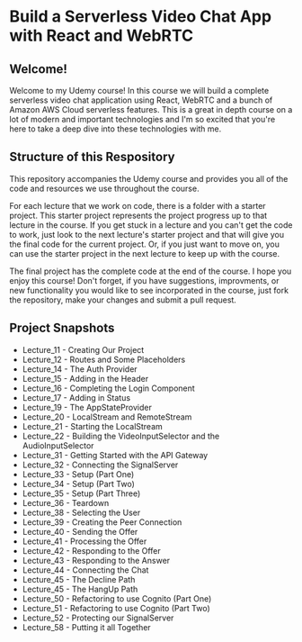 # Build a Serverless Video Chat App with React and WebRTC

## Welcome!

Welcome to my Udemy course! In this course we will build a complete serverless video chat application using React, WebRTC and a bunch of Amazon AWS Cloud serverless features. This is a great in depth course on a lot of modern and important technologies and I'm so excited that you're here to take a deep dive into these technologies with me.

## Structure of this Respository

This repository accompanies the Udemy course and provides you all of the code and resources we use throughout the course.

For each lecture that we work on code, there is a folder with a starter project. This starter project represents the project progress up to that lecture in the course. If you get stuck in a lecture and you can't get the code to work, just look to the next lecture's starter project and that will give you the final code for the current project. Or, if you just want to move on, you can use the starter project in the next lecture to keep up with the course.

The final project has the complete code at the end of the course. I hope you enjoy this course! Don't forget, if you have suggestions, improvments, or new functionality you would like to see incorporated in the course, just fork the repository, make your changes and submit a pull request.

## Project Snapshots

- Lecture_11 - Creating Our Project
- Lecture_12 - Routes and Some Placeholders
- Lecture_14 - The Auth Provider
- Lecture_15 - Adding in the Header
- Lecture_16 - Completing the Login Component
- Lecture_17 - Adding in Status
- Lecture_19 - The AppStateProvider
- Lecture_20 - LocalStream and RemoteStream
- Lecture_21 - Starting the LocalStream
- Lecture_22 - Building the VideoInputSelector and the AudioInputSelector
- Lecture_31 - Getting Started with the API Gateway
- Lecture_32 - Connecting the SignalServer
- Lecture_33 - Setup (Part One)
- Lecture_34 - Setup (Part Two)
- Lecture_35 - Setup (Part Three)
- Lecture_36 - Teardown
- Lecture_38 - Selecting the User
- Lecture_39 - Creating the Peer Connection
- Lecture_40 - Sending the Offer
- Lecture_41 - Processing the Offer
- Lecture_42 - Responding to the Offer
- Lecture_43 - Responding to the Answer
- Lecture_44 - Connecting the Chat
- Lecture_45 - The Decline Path
- Lecture_45 - The HangUp Path
- Lecture_50 - Refactoring to use Cognito (Part One)
- Lecture_51 - Refactoring to use Cognito (Part Two)
- Lecture_52 - Protecting our SignalServer
- Lecture_58 - Putting it all Together
